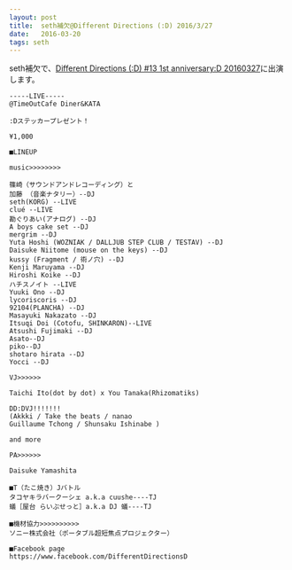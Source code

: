 ```yaml
---
layout: post
title:  seth補欠@Different Directions (:D) 2016/3/27
date:   2016-03-20
tags: seth
---
```



seth補欠で、[Different Directions (:D) #13 1st anniversary:D 20160327](https://www.facebook.com/events/991669330887454/)に出演します。　

    -----LIVE-----
    @TimeOutCafe Diner&KATA

    :Dステッカープレゼント！

    ¥1,000

    ■LINEUP

    music>>>>>>>>

    篠崎（サウンドアンドレコーディング）と
    加藤 （音楽ナタリー）--DJ
    seth(KORG) --LIVE
    clué --LIVE
    勘ぐりあい(アナログ) --DJ
    A boys cake set --DJ
    mergrim --DJ
    Yuta Hoshi (WOZNIAK / DALLJUB STEP CLUB / TESTAV) --DJ
    Daisuke Niitome (mouse on the keys) --DJ
    kussy (Fragment / 術ノ穴) --DJ
    Kenji Maruyama --DJ
    Hiroshi Koike --DJ
    ハチスノイト --LIVE
    Yuuki Ono --DJ
    lycoriscoris --DJ
    92104(PLANCHA) --DJ
    Masayuki Nakazato --DJ
    Itsuqi Doi (Cotofu, SHINKARON)--LIVE
    Atsushi Fujimaki --DJ
    Asato--DJ
    piko--DJ
    shotaro hirata --DJ
    Yocci --DJ

    VJ>>>>>>

    Taichi Ito(dot by dot) x You Tanaka(Rhizomatiks)

    DD:DVJ!!!!!!!
    (Akkki / Take the beats / nanao
    Guillaume Tchong / Shunsaku Ishinabe )

    and more

    PA>>>>>>

    Daisuke Yamashita

    ■T（たこ焼き）Jバトル
    タコヤキラバークーシェ a.k.a cuushe----TJ
    蟻［屋台 らいぶせっと］a.k.a DJ 蟻----TJ

    ■機材協力>>>>>>>>>>
    ソニー株式会社（ポータブル超短焦点プロジェクター）

    ■Facebook page
    https://www.facebook.com/DifferentDirectionsD

